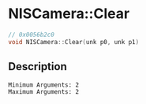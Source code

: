 # NISCamera::Clear
```c
// 0x0056b2c0
void NISCamera::Clear(unk p0, unk p1)
```
## Description
```
Minimum Arguments: 2
Maximum Arguments: 2
```
